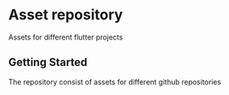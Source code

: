 # Asset repository

Assets for different flutter projects

## Getting Started

The repository consist of assets for different github repositories
